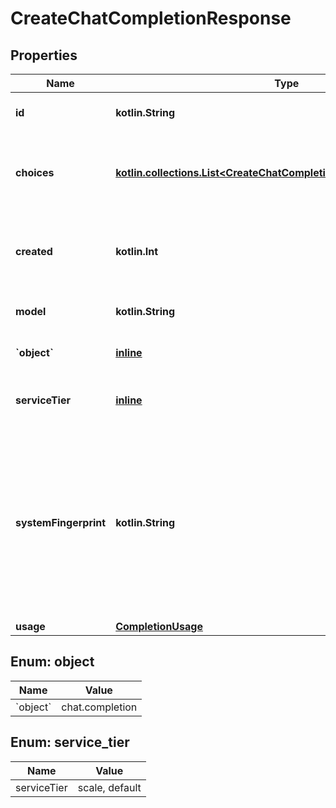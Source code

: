 
# CreateChatCompletionResponse

## Properties
| Name | Type | Description | Notes |
| ------------ | ------------- | ------------- | ------------- |
| **id** | **kotlin.String** | A unique identifier for the chat completion. |  |
| **choices** | [**kotlin.collections.List&lt;CreateChatCompletionResponseChoicesInner&gt;**](CreateChatCompletionResponseChoicesInner.md) | A list of chat completion choices. Can be more than one if &#x60;n&#x60; is greater than 1. |  |
| **created** | **kotlin.Int** | The Unix timestamp (in seconds) of when the chat completion was created. |  |
| **model** | **kotlin.String** | The model used for the chat completion. |  |
| **&#x60;object&#x60;** | [**inline**](#&#x60;Object&#x60;) | The object type, which is always &#x60;chat.completion&#x60;. |  |
| **serviceTier** | [**inline**](#ServiceTier) | The service tier used for processing the request. |  [optional] |
| **systemFingerprint** | **kotlin.String** | This fingerprint represents the backend configuration that the model runs with.  Can be used in conjunction with the &#x60;seed&#x60; request parameter to understand when backend changes have been made that might impact determinism.  |  [optional] |
| **usage** | [**CompletionUsage**](CompletionUsage.md) |  |  [optional] |


<a id="`Object`"></a>
## Enum: object
| Name | Value |
| ---- | ----- |
| &#x60;object&#x60; | chat.completion |


<a id="ServiceTier"></a>
## Enum: service_tier
| Name | Value |
| ---- | ----- |
| serviceTier | scale, default |



